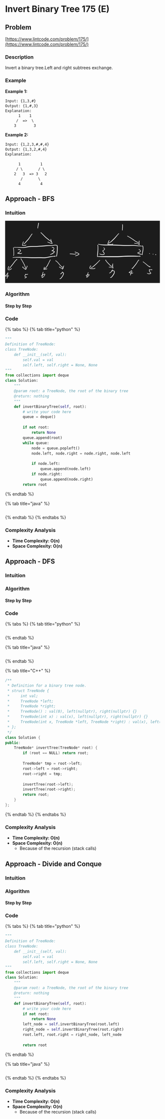 # Invert Binary Tree 175 (E)

## Problem

[https://www.lintcode.com/problem/175/](https://www.lintcode.com/problem/175/)

### Description

Invert a binary tree.Left and right subtrees exchange.

### Example

**Example 1:**

```
Input: {1,3,#}
Output: {1,#,3}
Explanation:
	  1    1
	 /  =>  \
	3        3
```

**Example 2:**

```
Input: {1,2,3,#,#,4}
Output: {1,3,2,#,4}
Explanation: 
	
      1         1
     / \       / \
    2   3  => 3   2
       /       \
      4         4
```

## Approach - BFS

### Intuition

![](<../../../.gitbook/assets/Screen Shot 2021-04-09 at 10.49.11 PM.png>)

### Algorithm

#### Step by Step

### Code

{% tabs %}
{% tab title="python" %}
```python
"""
Definition of TreeNode:
class TreeNode:
    def __init__(self, val):
        self.val = val
        self.left, self.right = None, None
"""
from collections import deque
class Solution:
    """
    @param root: a TreeNode, the root of the binary tree
    @return: nothing
    """
    def invertBinaryTree(self, root):
        # write your code here
        queue = deque()

        if not root:
            return None
        queue.append(root)
        while queue:
            node = queue.popleft()
            node.left, node.right = node.right, node.left

            if node.left:
                queue.append(node.left)
            if node.right:
                queue.append(node.right)
        return root
```
{% endtab %}

{% tab title="java" %}
```
```
{% endtab %}
{% endtabs %}

### Complexity Analysis

* **Time Complexity: O(n)**
* **Space Complexity: O(n)**

## Approach - DFS

### Intuition

### Algorithm

#### Step by Step

### Code

{% tabs %}
{% tab title="python" %}
```python
```
{% endtab %}

{% tab title="java" %}
```cpp
```
{% endtab %}

{% tab title="C++" %}
```cpp
/**
 * Definition for a binary tree node.
 * struct TreeNode {
 *     int val;
 *     TreeNode *left;
 *     TreeNode *right;
 *     TreeNode() : val(0), left(nullptr), right(nullptr) {}
 *     TreeNode(int x) : val(x), left(nullptr), right(nullptr) {}
 *     TreeNode(int x, TreeNode *left, TreeNode *right) : val(x), left(left), right(right) {}
 * };
 */
class Solution {
public:
    TreeNode* invertTree(TreeNode* root) {
        if (root == NULL) return root;
        
        TreeNode* tmp = root->left;
        root->left = root->right;
        root->right = tmp;

        invertTree(root->left);
        invertTree(root->right);
        return root;
    }
};
```
{% endtab %}
{% endtabs %}

### Complexity Analysis

* **Time Complexity: O(n)**
* **Space Complexity: O(n)**
  * Because of the recursion (stack calls)

## Approach - Divide and Conque

### Intuition

### Algorithm

#### Step by Step

### Code

{% tabs %}
{% tab title="python" %}
```python
"""
Definition of TreeNode:
class TreeNode:
    def __init__(self, val):
        self.val = val
        self.left, self.right = None, None
"""
from collections import deque
class Solution:
    """
    @param root: a TreeNode, the root of the binary tree
    @return: nothing
    """
    def invertBinaryTree(self, root):
        # write your code here
        if not root:
            return None
        left_node = self.invertBinaryTree(root.left)
        right_node = self.invertBinaryTree(root.right)
        root.left, root.right = right_node, left_node

        return root
```
{% endtab %}

{% tab title="java" %}
```
```
{% endtab %}
{% endtabs %}

### Complexity Analysis

* **Time Complexity: O(n)**
* **Space Complexity: O(n)**
  * Because of the recursion (stack calls)

